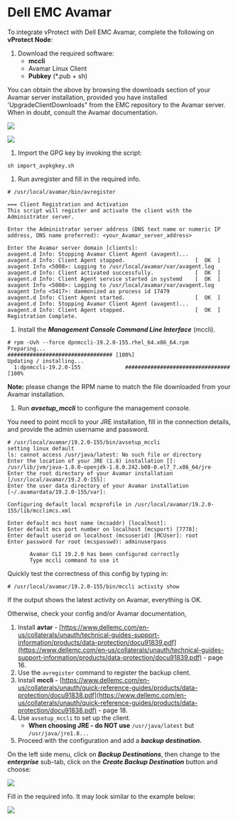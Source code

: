 # Dell EMC Avamar

To integrate vProtect with Dell EMC Avamar, complete the following on **vProtect Node**:

1. Download the required software:
   * **mccli**
   * Avamar Linux Client
   * **Pubkey** \(\*.pub + sh\)

You can obtain the above by browsing the downloads section of your Avamar server installation, provided you have installed 'UpgradeClientDownloads" from the EMC repository to the Avamar server. When in doubt, consult the Avamar documentation.

![](../../../.gitbook/assets/enterprise-backup-providers-avamar-download-1.png)

![](../../../.gitbook/assets/enterprise-backup-providers-avamar-download-2.png)

1. Import the GPG key by invoking the script:

```text
sh import_avpkgkey.sh
```

1. Run avregister and fill in the required info.

```text
# /usr/local/avamar/bin/avregister

=== Client Registration and Activation
This script will register and activate the client with the Administrator server.

Enter the Administrator server address (DNS text name or numeric IP address, DNS name preferred): <your_Avamar_server_address>

Enter the Avamar server domain [clients]:
avagent.d Info: Stopping Avamar Client Agent (avagent)...
avagent.d Info: Client Agent stopped.                      [  OK  ]
avagent Info <5008>: Logging to /usr/local/avamar/var/avagent.log
avagent.d Info: Client activated successfully.             [  OK  ]
avagent.d Info: Client Agent service started in systemd    [  OK  ]
avagent Info <5008>: Logging to /usr/local/avamar/var/avagent.log
avagent Info <5417>: daemonized as process id 17479
avagent.d Info: Client Agent started.                      [  OK  ]
avagent.d Info: Stopping Avamar Client Agent (avagent)...
avagent.d Info: Client Agent stopped.                      [  OK  ]
Registration Complete.
```

1. Install the _**Management Console Command Line Interface**_ \(mccli\).

```text
# rpm -Uvh --force dpnmccli-19.2.0-155.rhel_64.x86_64.rpm
Preparing...                          ################################# [100%]
Updating / installing...
  1:dpnmccli-19.2.0-155              ################################# [100%
```

**Note:** please change the RPM name to match the file downloaded from your Avamar installation.

1. Run _**avsetup\_mccli**_ to configure the management console.

You need to point mccli to your JRE installation, fill in the connection details, and provide the admin username and password.

```text
# /usr/local/avamar/19.2.0-155/bin/avsetup_mccli
setting linux default
ls: cannot access /usr/java/latest: No such file or directory
Enter the location of your JRE (1.8) installation []: /usr/lib/jvm/java-1.8.0-openjdk-1.8.0.242.b08-0.el7_7.x86_64/jre
Enter the root directory of your Avamar installation [/usr/local/avamar/19.2.0-155]:
Enter the user data directory of your Avamar installation [~/.avamardata/19.2.0-155/var]:

Configuring default local mcsprofile in /usr/local/avamar/19.2.0-155/lib/mcclimcs.xml

Enter default mcs host name (mcsaddr) [localhost]: 
Enter default mcs port number on localhost (mcsport) [7778]:
Enter default userid on localhost (mcsuserid) [MCUser]: root
Enter password for root (mcspasswd): adminuserpass

       Avamar CLI 19.2.0 has been configured correctly
       Type mccli command to use it
```

Quickly test the correctness of this config by typing in:

```text
# /usr/local/avamar/19.2.0-155/bin/mccli activity show
```

If the output shows the latest activity on Avamar, everything is OK.

Otherwise, check your config and/or Avamar documentation,

1. Install **avtar** - [https://www.dellemc.com/en-us/collaterals/unauth/technical-guides-support-information/products/data-protection/docu91839.pdf](https://www.dellemc.com/en-us/collaterals/unauth/technical-guides-support-information/products/data-protection/docu91839.pdf) - page 16.
2. Use the `avregister` command to register the backup client.
3. Install **mccli** - [https://www.dellemc.com/en-us/collaterals/unauth/quick-reference-guides/products/data-protection/docu91838.pdf](https://www.dellemc.com/en-us/collaterals/unauth/quick-reference-guides/products/data-protection/docu91838.pdf) - page 18.
4. Use `avsetup_mccli` to set up the client.
   * **When choosing JRE - do NOT use** `/usr/java/latest` but `/usr/java/jre1.8...`
5. Proceed with the configuration and add a _**backup destination.**_

On the left side menu, click on _**Backup Destinations**_, then change to the _**enterprise**_ sub-tab, click on the _**Create Backup Destination**_ button and choose:

![](../../../.gitbook/assets/backup-destinations-enterprise.jpg)

Fill in the required info. It may look similar to the example below:

![](../../../.gitbook/assets/backup-destinations-enterprise-avamar.jpg)

